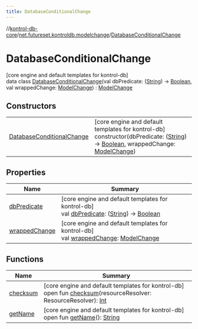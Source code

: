 ```yaml
---
title: DatabaseConditionalChange
---
```

//[kontrol-db-core](../../../index.html)/[net.futureset.kontroldb.modelchange](../index.html)/[DatabaseConditionalChange](index.html)



# DatabaseConditionalChange



[core engine and default templates for kontrol-db]\
data class [DatabaseConditionalChange](index.html)(val dbPredicate: ([String](https://kotlinlang.org/api/latest/jvm/stdlib/kotlin/-string/index.html)) -&gt; [Boolean](https://kotlinlang.org/api/latest/jvm/stdlib/kotlin/-boolean/index.html), val wrappedChange: [ModelChange](../-model-change/index.html)) : [ModelChange](../-model-change/index.html)



## Constructors


| | |
|---|---|
| [DatabaseConditionalChange](-database-conditional-change.html) | [core engine and default templates for kontrol-db]<br>constructor(dbPredicate: ([String](https://kotlinlang.org/api/latest/jvm/stdlib/kotlin/-string/index.html)) -&gt; [Boolean](https://kotlinlang.org/api/latest/jvm/stdlib/kotlin/-boolean/index.html), wrappedChange: [ModelChange](../-model-change/index.html)) |


## Properties


| Name | Summary |
|---|---|
| [dbPredicate](db-predicate.html) | [core engine and default templates for kontrol-db]<br>val [dbPredicate](db-predicate.html): ([String](https://kotlinlang.org/api/latest/jvm/stdlib/kotlin/-string/index.html)) -&gt; [Boolean](https://kotlinlang.org/api/latest/jvm/stdlib/kotlin/-boolean/index.html) |
| [wrappedChange](wrapped-change.html) | [core engine and default templates for kontrol-db]<br>val [wrappedChange](wrapped-change.html): [ModelChange](../-model-change/index.html) |


## Functions


| Name | Summary |
|---|---|
| [checksum](../-model-change/checksum.html) | [core engine and default templates for kontrol-db]<br>open fun [checksum](../-model-change/checksum.html)(resourceResolver: ResourceResolver): [Int](https://kotlinlang.org/api/latest/jvm/stdlib/kotlin/-int/index.html) |
| [getName](../-model-change/get-name.html) | [core engine and default templates for kontrol-db]<br>open fun [getName](../-model-change/get-name.html)(): [String](https://kotlinlang.org/api/latest/jvm/stdlib/kotlin/-string/index.html) |

